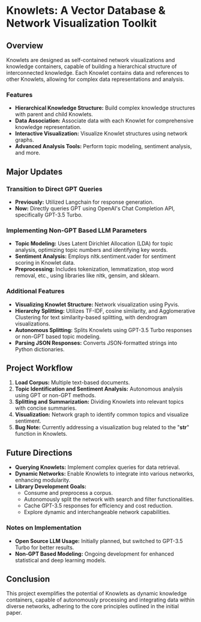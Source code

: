 # Knowlets: A Vector Database & Network Visualization Toolkit

## Overview
Knowlets are designed as self-contained network visualizations and knowledge containers, capable of building a hierarchical structure of interconnected knowledge. Each Knowlet contains data and references to other Knowlets, allowing for complex data representations and analysis.

### Features
- **Hierarchical Knowledge Structure:** Build complex knowledge structures with parent and child Knowlets.
- **Data Association:** Associate data with each Knowlet for comprehensive knowledge representation.
- **Interactive Visualization:** Visualize Knowlet structures using network graphs.
- **Advanced Analysis Tools:** Perform topic modeling, sentiment analysis, and more.

## Major Updates

### Transition to Direct GPT Queries
- **Previously:** Utilized Langchain for response generation.
- **Now:** Directly queries GPT using OpenAI's Chat Completion API, specifically GPT-3.5 Turbo.

### Implementing Non-GPT Based LLM Parameters
- **Topic Modeling:** Uses Latent Dirichlet Allocation (LDA) for topic analysis, optimizing topic numbers and identifying key words.
- **Sentiment Analysis:** Employs nltk.sentiment.vader for sentiment scoring in Knowlet data.
- **Preprocessing:** Includes tokenization, lemmatization, stop word removal, etc., using libraries like nltk, gensim, and sklearn.

### Additional Features
- **Visualizing Knowlet Structure:** Network visualization using Pyvis.
- **Hierarchy Splitting:** Utilizes TF-IDF, cosine similarity, and Agglomerative Clustering for text similarity-based splitting, with dendrogram visualizations.
- **Autonomous Splitting:** Splits Knowlets using GPT-3.5 Turbo responses or non-GPT based topic modeling.
- **Parsing JSON Responses:** Converts JSON-formatted strings into Python dictionaries.

## Project Workflow
1. **Load Corpus:** Multiple text-based documents.
2. **Topic Identification and Sentiment Analysis:** Autonomous analysis using GPT or non-GPT methods.
3. **Splitting and Summarization:** Dividing Knowlets into relevant topics with concise summaries.
4. **Visualization:** Network graph to identify common topics and visualize sentiment.
5. **Bug Note:** Currently addressing a visualization bug related to the "__str__" function in Knowlets.

## Future Directions
- **Querying Knowlets:** Implement complex queries for data retrieval.
- **Dynamic Networks:** Enable Knowlets to integrate into various networks, enhancing modularity.
- **Library Development Goals:**
  - Consume and preprocess a corpus.
  - Autonomously split the network with search and filter functionalities.
  - Cache GPT-3.5 responses for efficiency and cost reduction.
  - Explore dynamic and interchangeable network capabilities.

### Notes on Implementation
- **Open Source LLM Usage:** Initially planned, but switched to GPT-3.5 Turbo for better results.
- **Non-GPT Based Modeling:** Ongoing development for enhanced statistical and deep learning models.

## Conclusion
This project exemplifies the potential of Knowlets as dynamic knowledge containers, capable of autonomously processing and integrating data within diverse networks, adhering to the core principles outlined in the initial paper.
